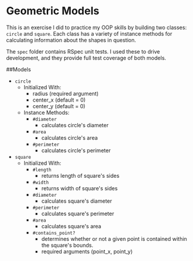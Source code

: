 # Geometric Models

This is an exercise I did to practice my OOP skills by building two classes: `circle` and `square`. Each class has a variety of instance methods for calculating information about the shapes in question.

The `spec` folder contains RSpec unit tests. I used these to drive development, and they provide full test coverage of both models.

##Models

* `circle`
  * Initialized With:
    * radius (required argument)
    * center_x (default = 0)
    * center_y (default = 0)
  * Instance Methods:
    * `#diameter`
      * calculates circle's diameter
    * `#area`
      * calculates circle's area
    * `#perimeter`
      * calculates circle's perimeter
* `square`
  * Initialized With:
    * `#length`
      * returns length of square's sides
    * `#width`
      * returns width of square's sides
    * `#diameter`
      * calculates square's diameter
    * `#perimeter`
      * calculates square's perimeter
    * `#area`
      * calculates square's area
    * `#contains_point?`
      * determines whether or not a given point is contained within the square's bounds.
      * required arguments (point_x, point_y)
